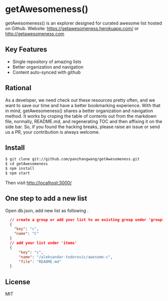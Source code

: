 getAwesomeness()
==============

getAwesomeness() is an explorer designed for curated awesome list hosted on Github. Website: https://getawesomeness.herokuapp.com/ or http://getawesomeness.com


## Key Features

- Single repository  of amazing lists
- Better organization and navigation
- Content auto-synced with github

## Rational
As a developer, we need check out these resources pretty often, and we want to save our time and have a better bookmarking experience. With that in mind, getAwesomeness() shares a better organization and navigation method. It works by croping the table of contents out from  the markdown file, normally, README.md, and regenerating TOC and then affixing it on the side bar. So, if you found the hacking breaks, please raise an issue or send us a PR, your contribution is always welcome.

## Install

```sh
$ git clone git://github.com/panzhangwang/getAwesomeness.git
$ cd getAwesomeness
$ npm install
$ npm start
```
Then visit [http://localhost:3000/](http://localhost:3000/)


## One step to add a new list

Open db.json, add new list as following .
```json
  // create a group or add your list to an existing group under 'groups'
  {
    "key": "c",
    "name": "C"
  }
  // add your list under 'items'
  {
      "key": "c",
      "name": "/aleksandar-todorovic/awesome-c",
      "file": "README.md"
  }
```


## License

MIT

